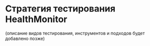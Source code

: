# Стратегия тестирования HealthMonitor

(описание видов тестирования, инструментов и подходов будет добавлено позже)

